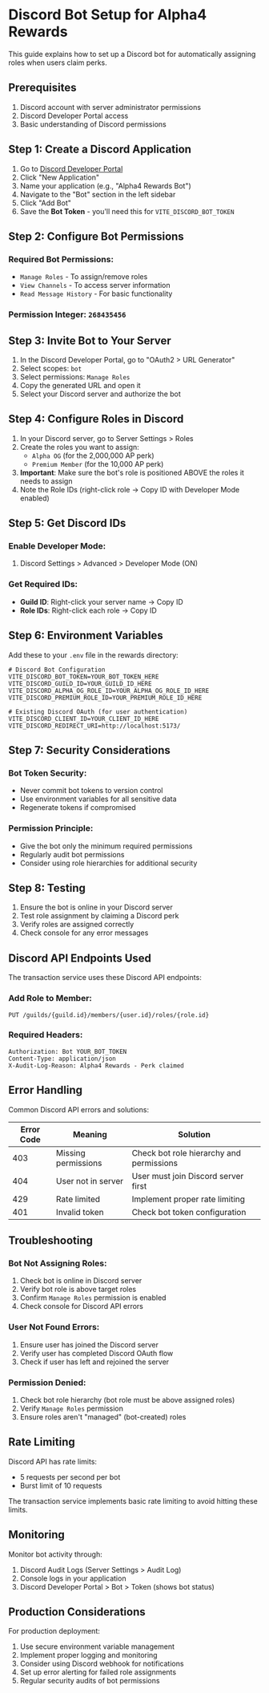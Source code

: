 # Discord Bot Setup for Alpha4 Rewards

This guide explains how to set up a Discord bot for automatically assigning roles when users claim perks.

## Prerequisites

1. Discord account with server administrator permissions
2. Discord Developer Portal access
3. Basic understanding of Discord permissions

## Step 1: Create a Discord Application

1. Go to [Discord Developer Portal](https://discord.com/developers/applications)
2. Click "New Application"
3. Name your application (e.g., "Alpha4 Rewards Bot")
4. Navigate to the "Bot" section in the left sidebar
5. Click "Add Bot"
6. Save the **Bot Token** - you'll need this for `VITE_DISCORD_BOT_TOKEN`

## Step 2: Configure Bot Permissions

### Required Bot Permissions:
- `Manage Roles` - To assign/remove roles
- `View Channels` - To access server information
- `Read Message History` - For basic functionality

### Permission Integer: `268435456`

## Step 3: Invite Bot to Your Server

1. In the Discord Developer Portal, go to "OAuth2 > URL Generator"
2. Select scopes: `bot`
3. Select permissions: `Manage Roles`
4. Copy the generated URL and open it
5. Select your Discord server and authorize the bot

## Step 4: Configure Roles in Discord

1. In your Discord server, go to Server Settings > Roles
2. Create the roles you want to assign:
   - `Alpha OG` (for the 2,000,000 AP perk)
   - `Premium Member` (for the 10,000 AP perk)
3. **Important**: Make sure the bot's role is positioned ABOVE the roles it needs to assign
4. Note the Role IDs (right-click role → Copy ID with Developer Mode enabled)

## Step 5: Get Discord IDs

### Enable Developer Mode:
1. Discord Settings > Advanced > Developer Mode (ON)

### Get Required IDs:
- **Guild ID**: Right-click your server name → Copy ID
- **Role IDs**: Right-click each role → Copy ID

## Step 6: Environment Variables

Add these to your `.env` file in the rewards directory:

```env
# Discord Bot Configuration
VITE_DISCORD_BOT_TOKEN=YOUR_BOT_TOKEN_HERE
VITE_DISCORD_GUILD_ID=YOUR_GUILD_ID_HERE
VITE_DISCORD_ALPHA_OG_ROLE_ID=YOUR_ALPHA_OG_ROLE_ID_HERE
VITE_DISCORD_PREMIUM_ROLE_ID=YOUR_PREMIUM_ROLE_ID_HERE

# Existing Discord OAuth (for user authentication)
VITE_DISCORD_CLIENT_ID=YOUR_CLIENT_ID_HERE
VITE_DISCORD_REDIRECT_URI=http://localhost:5173/
```

## Step 7: Security Considerations

### Bot Token Security:
- Never commit bot tokens to version control
- Use environment variables for all sensitive data
- Regenerate tokens if compromised

### Permission Principle:
- Give the bot only the minimum required permissions
- Regularly audit bot permissions
- Consider using role hierarchies for additional security

## Step 8: Testing

1. Ensure the bot is online in your Discord server
2. Test role assignment by claiming a Discord perk
3. Verify roles are assigned correctly
4. Check console for any error messages

## Discord API Endpoints Used

The transaction service uses these Discord API endpoints:

### Add Role to Member:
```
PUT /guilds/{guild.id}/members/{user.id}/roles/{role.id}
```

### Required Headers:
```
Authorization: Bot YOUR_BOT_TOKEN
Content-Type: application/json
X-Audit-Log-Reason: Alpha4 Rewards - Perk claimed
```

## Error Handling

Common Discord API errors and solutions:

| Error Code | Meaning | Solution |
|------------|---------|----------|
| 403 | Missing permissions | Check bot role hierarchy and permissions |
| 404 | User not in server | User must join Discord server first |
| 429 | Rate limited | Implement proper rate limiting |
| 401 | Invalid token | Check bot token configuration |

## Troubleshooting

### Bot Not Assigning Roles:
1. Check bot is online in Discord server
2. Verify bot role is above target roles
3. Confirm `Manage Roles` permission is enabled
4. Check console for Discord API errors

### User Not Found Errors:
1. Ensure user has joined the Discord server
2. Verify user has completed Discord OAuth flow
3. Check if user has left and rejoined the server

### Permission Denied:
1. Check bot role hierarchy (bot role must be above assigned roles)
2. Verify `Manage Roles` permission
3. Ensure roles aren't "managed" (bot-created) roles

## Rate Limiting

Discord API has rate limits:
- 5 requests per second per bot
- Burst limit of 10 requests

The transaction service implements basic rate limiting to avoid hitting these limits.

## Monitoring

Monitor bot activity through:
1. Discord Audit Logs (Server Settings > Audit Log)
2. Console logs in your application
3. Discord Developer Portal > Bot > Token (shows bot status)

## Production Considerations

For production deployment:
1. Use secure environment variable management
2. Implement proper logging and monitoring
3. Consider using Discord webhook for notifications
4. Set up error alerting for failed role assignments
5. Regular security audits of bot permissions 